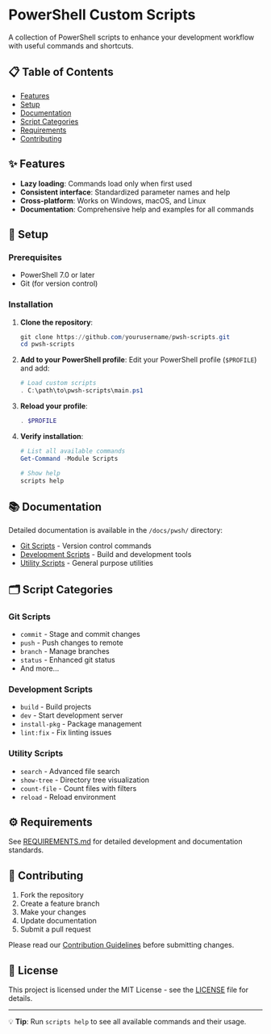 # PowerShell Custom Scripts

A collection of PowerShell scripts to enhance your development workflow with useful commands and shortcuts.

## 📋 Table of Contents
- [Features](#-features)
- [Setup](#-setup)
- [Documentation](#-documentation)
- [Script Categories](#-script-categories)
- [Requirements](#-requirements)
- [Contributing](#-contributing)

## ✨ Features

- **Lazy loading**: Commands load only when first used
- **Consistent interface**: Standardized parameter names and help
- **Cross-platform**: Works on Windows, macOS, and Linux
- **Documentation**: Comprehensive help and examples for all commands

## 🚀 Setup

### Prerequisites
- PowerShell 7.0 or later
- Git (for version control)

### Installation

1. **Clone the repository**:
   ```powershell
   git clone https://github.com/yourusername/pwsh-scripts.git
   cd pwsh-scripts
   ```

2. **Add to your PowerShell profile**:
   Edit your PowerShell profile (`$PROFILE`) and add:
   ```powershell
   # Load custom scripts
   . C:\path\to\pwsh-scripts\main.ps1
   ```

3. **Reload your profile**:
   ```powershell
   . $PROFILE
   ```

4. **Verify installation**:
   ```powershell
   # List all available commands
   Get-Command -Module Scripts
   
   # Show help
   scripts help
   ```

## 📚 Documentation

Detailed documentation is available in the `/docs/pwsh/` directory:

- [Git Scripts](docs/pwsh/GIT_SCRIPTS.md) - Version control commands
- [Development Scripts](docs/pwsh/DEV_SCRIPTS.md) - Build and development tools
- [Utility Scripts](docs/pwsh/UTILITY_SCRIPTS.md) - General purpose utilities

## 🗂 Script Categories

### Git Scripts
- `commit` - Stage and commit changes
- `push` - Push changes to remote
- `branch` - Manage branches
- `status` - Enhanced git status
- And more...

### Development Scripts
- `build` - Build projects
- `dev` - Start development server
- `install-pkg` - Package management
- `lint:fix` - Fix linting issues

### Utility Scripts
- `search` - Advanced file search
- `show-tree` - Directory tree visualization
- `count-file` - Count files with filters
- `reload` - Reload environment

## ⚙ Requirements

See [REQUIREMENTS.md](REQUIREMENTS.md) for detailed development and documentation standards.

## 🤝 Contributing

1. Fork the repository
2. Create a feature branch
3. Make your changes
4. Update documentation
5. Submit a pull request

Please read our [Contribution Guidelines](CONTRIBUTING.md) before submitting changes.

## 📝 License

This project is licensed under the MIT License - see the [LICENSE](LICENSE) file for details.

---

💡 **Tip**: Run `scripts help` to see all available commands and their usage.
